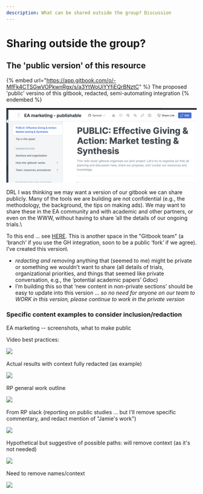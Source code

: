 ```yaml
---
description: What can be shared outside the group? Discussion
---
```


# Sharing outside the group?

## The 'public version' of this resource

{% embed url="https://app.gitbook.com/o/-MfFk4CTSGwVOPkwnRgx/s/a3YtWoUiYYfiEQrBNztC" %}
The proposed 'public' versino of this gitbook, redacted, semi-automating integration&#x20;
{% endembed %}

![](<../../.gitbook/assets/image (14).png>)

DRL I was thinking we may want a version of our gitbook we can share publicly. Many of the tools we are building are not confidential (e.g., the methodology, the background, the tips on making ads). We may want to share these in the EA community and with academic and other partners, or even on the WWW, without having to share ’all the details of our ongoing trials.\


To this end …  see [HERE](https://effective-giving-marketing.gitbook.io/untitled/lZF4xKeC9iVglophCgV8/). This is  another space in the "Gitbook team" (a ‘branch’ if you use the GH integration, soon to be a public ‘fork’ if we agree). I’ve created this version\


* _redacting and removing_ anything that (seemed to me) might be private or something we wouldn’t want to share (all details of trials, organizational priorities, and things that seemed like private conversation, e.g., the ‘potential academic papers’ Gdoc)
* I’m building this so that ‘new content in non-private sections’ should be easy to update into this version … _so no need for anyone on our team to WORK in this version, please continue to work in the private version_

### Specific content examples to consider inclusion/redaction

EA marketing -- screenshots, what to make public

Video best practices:

![](https://lh3.googleusercontent.com/-8Wd6V7dd-2vzVsu2eBV7a4FytWSiX9a4Z05atpvpGnMfMKYyWG6V8GFCtOXnSm-k3qix3kgr3xg42cnKb-EeXTxhaIaG66CnzCagfGIZAC2tbD6nP2UOx108PefYQmucj1L\_c3a)



Actual results with context fully redacted (as example)

![](https://lh4.googleusercontent.com/OZbDzh\_S-7eUTwXc8SnGNXxJfNzaJegyvDJt8dMNDcDoKco2q-JSSEJi5f466P934xtliyYmsjsqdxXIpx9XQkWupSfnjr8oUzYM4OcWbl\_b\_eFY-HRiBgAFHUgLyzcT9Ph\_gc2d)



RP general work outline

![](https://lh6.googleusercontent.com/DnZPH280iFtnB\_TCRXnEqVfxlw4Dgv1yihFtO4cIW8rJgaLq-c-X0ly\_\_XFqa6SUvdeQswA1R4ICWQfeeS3VFN84eoIoENEuPF5q082ib8q\_MF8K-93nrlXdQTlno2aHG9yxIFh-)



From RP slack (reporting on public studies ... but I'll remove specific commentary, and redact mention of "Jamie's work")

![](https://lh6.googleusercontent.com/Ezw0UgRajcBfXJHIkKBrbnB6YhK1-4v6-dnpmdgfTEIgFD6MsxuVUwGTopjgsLLKP7KmScjgpPpwIqb3CkAL\_IsVI8nfcicxxLgd-txWb1j05bVhq7y4xmR5h5KUxeELl7dfogng)



Hypothetical but suggestive of possible paths: will remove context (as it's not needed)

![](https://lh5.googleusercontent.com/vj0zqr3eXPLqxjC8LKpUVjsG7dk53NoUvuwtoMfXYjfGpGKuUcml-GbiyqPKV9Mr\_aBk3q0VRmtG4q\_T4FgpIk\_t0904RMlrvcqHyYfBtLEW6q3P3drTWLYOLiAkrM8k66kNCFdl)



Need to remove names/context

![](https://lh6.googleusercontent.com/oc7LvvQX27KtuXGEK3QU4Ieus3-B6oWyZ6Kr\_YlGl7BY5ovMV\_qIDExSSc7Ato9CzR5jnOP0HBWfamoIJ0y8mkUN4sXdIn3IJ7MronG92VSjZm3VDwu7eCDZB\_ojYf\_Qqu8iQUnr)









